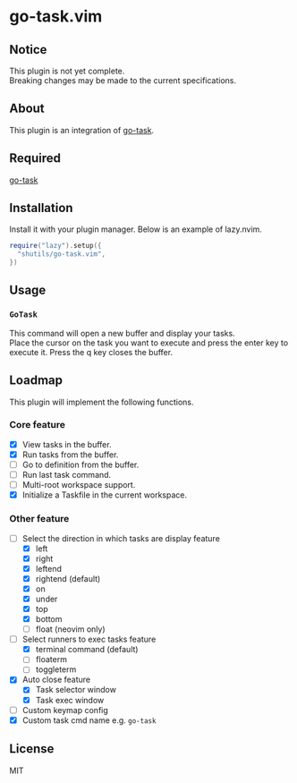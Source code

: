# go-task.vim

## Notice

This plugin is not yet complete.  
Breaking changes may be made to the current specifications.

## About

This plugin is an integration of [go-task](https://github.com/go-task/task).

## Required

[go-task](https://github.com/go-task/task)

## Installation

Install it with your plugin manager. Below is an example of lazy.nvim.

```lua
require("lazy").setup({
  "shutils/go-task.vim",
})
```

## Usage

### `GoTask`

This command will open a new buffer and display your tasks.  
Place the cursor on the task you want to execute and press the enter key to execute it.
Press the q key closes the buffer.

## Loadmap

This plugin will implement the following functions.

### Core feature

- [x] View tasks in the buffer.
- [x] Run tasks from the buffer.
- [ ] Go to definition from the buffer.
- [ ] Run last task command.
- [ ] Multi-root workspace support.
- [x] Initialize a Taskfile in the current workspace.

### Other feature

- [ ] Select the direction in which tasks are display feature
  - [x] left
  - [x] right
  - [x] leftend
  - [x] rightend (default)
  - [x] on
  - [x] under
  - [x] top
  - [x] bottom
  - [ ] float (neovim only)
- [ ] Select runners to exec tasks feature
  - [x] terminal command (default)
  - [ ] floaterm
  - [ ] toggleterm
- [x] Auto close feature
  - [x] Task selector window
  - [x] Task exec window
- [ ] Custom keymap config
- [x] Custom task cmd name e.g. `go-task`

## License

MIT
